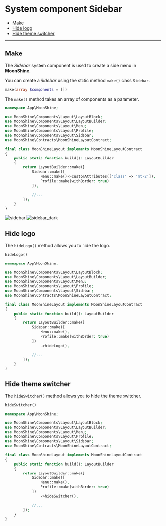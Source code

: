 # System component Sidebar

  - [Make](#make)
  - [Hide logo](#hide-logo)
  - [Hide theme switcher](#hide-switcher)

---

<a name="make"></a>
## Make

The *Sidebar* system component is used to create a side menu in **MoonShine**.

You can create a *Sidebar* using the static method `make()` class `Sidebar`.

```php
make(array $components = [])
```

The `make()` method takes an array of components as a parameter.

```php
namespace App\MoonShine;

use MoonShine\Components\Layout\LayoutBlock;
use MoonShine\Components\Layout\LayoutBuilder;
use MoonShine\Components\Layout\Menu;
use MoonShine\Components\Layout\Profile;
use MoonShine\Components\Layout\Sidebar;
use MoonShine\Contracts\MoonShineLayoutContract;

final class MoonShineLayout implements MoonShineLayoutContract
{
    public static function build(): LayoutBuilder
    {
        return LayoutBuilder::make([
            Sidebar::make([
                Menu::make()->customAttributes(['class' => 'mt-2']),
                Profile::make(withBorder: true)
            ]),

            //...
        ]);
    }
}
```

![sidebar](https://moonshine-laravel.com/screenshots/sidebar.png)
![sidebar_dark](https://moonshine-laravel.com/screenshots/sidebar_dark.png)

<a name="hide-logo"></a>
## Hide logo

The `hideLogo()` method allows you to hide the logo.

```php
hideLogo()
```

```php
namespace App\MoonShine;

use MoonShine\Components\Layout\LayoutBlock;
use MoonShine\Components\Layout\LayoutBuilder;
use MoonShine\Components\Layout\Menu;
use MoonShine\Components\Layout\Profile;
use MoonShine\Components\Layout\Sidebar;
use MoonShine\Contracts\MoonShineLayoutContract;

final class MoonShineLayout implements MoonShineLayoutContract
{
    public static function build(): LayoutBuilder
    {
        return LayoutBuilder::make([
            Sidebar::make([
                Menu::make(),
                Profile::make(withBorder: true)
            ])
                ->hideLogo(),

            //...
        ]);
    }
}
```

<a name="hide-switcher"></a>
## Hide theme switcher

The `hideSwitcher()` method allows you to hide the theme switcher.

```php
hideSwitcher()
```

```php
namespace App\MoonShine;

use MoonShine\Components\Layout\LayoutBlock;
use MoonShine\Components\Layout\LayoutBuilder;
use MoonShine\Components\Layout\Menu;
use MoonShine\Components\Layout\Profile;
use MoonShine\Components\Layout\Sidebar;
use MoonShine\Contracts\MoonShineLayoutContract;

final class MoonShineLayout implements MoonShineLayoutContract
{
    public static function build(): LayoutBuilder
    {
        return LayoutBuilder::make([
            Sidebar::make([
                Menu::make(),
                Profile::make(withBorder: true)
            ])
                ->hideSwitcher(),

            //...
        ]);
    }
}
```
